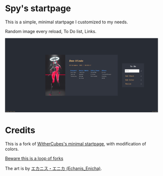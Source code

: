 # Spy's startpage
This is a simple, minimal startpage I customized to my needs.

Random image every reload,
To Do list,
Links.

![Preview](assets/img/previewrm.png)

# Credits
This is a fork of [WitherCubes's minimal startpage](https://github.com/WitherCubes/startpage), with modification of colors.

[Beware this is a loop of forks](https://xkcd.com/1683/)


The art is by [エカニス・エニカ (Echanis_Enicha)](https://twitter.com/Echanis_Enicha/status/1436874590295236608).
